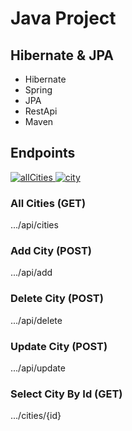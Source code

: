 # Java Project

## Hibernate & JPA

<ul>
    <li>Hibernate</li>
    <li>Spring</li>
    <li>JPA</li>
    <li>RestApi</li>
    <li>Maven</li>
</ul>

## Endpoints

 <a href="#" target="_blank"> <img src="https://github.com/xkendx/Java/blob/main/projects/imgs/allCities.jpeg"  alt="allCities" weight="475"/> </a>
 <a href="#" target="_blank"> <img src="https://github.com/xkendx/Java/blob/main/projects/imgs/searchWithId.jpg"  alt="city" weight="475"/> </a>


### All Cities (GET)
.../api/cities

### Add City (POST)
.../api/add

### Delete City (POST)
.../api/delete

### Update City (POST)
.../api/update

### Select City By Id (GET)
.../cities/{id}
